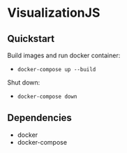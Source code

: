# VisualizationJS

## Quickstart

Build images and run docker container:
- `docker-compose up --build`

Shut down:
- `docker-compose down`

## Dependencies

- docker
- docker-compose
